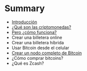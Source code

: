 # Summary

* [Introducción](README.md)
* [¿Qué son las criptomonedas?](chapter1.md)
* [Pero ¿cómo funciona?](crea-tus-billeteras.md)
* Crear una billetera online
* Crear una billetera híbrida
* Usar Bitcoin desde el celular
* [Crear un nodo completo de Bitcoin](crear-un-nodo-completo-de-bitcoin.md)
* ¿Cómo comprar bitcoins?
* ¿Qué es Zcash?

